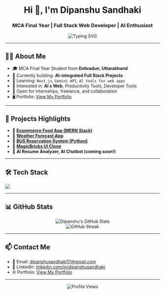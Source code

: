 <h1 align="center">Hi 👋, I'm Dipanshu Sandhaki</h1>
<h3 align="center">MCA Final Year | Full Stack Web Developer | AI Enthusiast</h3>

<p align="center">
  <img src="https://readme-typing-svg.demolab.com?font=Fira+Code&size=22&pause=1000&color=00F7FF&center=true&vCenter=true&width=435&lines=Web+Developer+%7C+MERN+%7C+Next.js;AI+Projects+%7C+Node+%7C+React;Always+learning+new+tech!" alt="Typing SVG" />
</p>

---

## 🧑‍💻 About Me

- 🎓 MCA Final Year Student from **Dehradun, Uttarakhand**
- 🔭 Currently building: **AI-integrated Full Stack Projects**
- 🌱 Learning: `Next.js`, `Gemini API`, `AI tools for web apps`
- 🧠 Interested in: **AI x Web**, Productivity Tools, Developer Tools
- 💼 Open for internships, freelance, and collaboration
- 🖥️ Portfolio: [View My Portfolio](https://www.dipanshusandhaki.me/)

---

## 💼 Projects Highlights

- 🔹 **[Ecommerce Food App (MERN Stack)](https://github.com/Dipanshu-sandhaki/Ecommerce-Food-App-Using---MERN-Stack)**  
- 🔹 **[Weather Forecast App](https://github.com/Dipanshu-sandhaki/Weather-forecast-Web-Application)**  
- 🔹 **[BUS Reservation System (Python)](https://github.com/Dipanshu-sandhaki/BUS-Reservation-Management-System)**  
- 🔹 **[MagicBricks UI Clone](https://github.com/Dipanshu-sandhaki/MagicBricks-UI)**  
- 🔹 **AI Resume Analyzer, AI Chatbot (coming soon!)**

---

## 🛠️ Tech Stack

<p align="left">
  <img src="https://skillicons.dev/icons?i=react,nextjs,nodejs,express,mongodb,js,ts,html,css,tailwind,python,git,github,vscode" />
</p>

---

## 📊 GitHub Stats

<p align="center">
  <img src="https://github-readme-stats.vercel.app/api?username=Dipanshu-sandhaki&show_icons=true&theme=radical" alt="Dipanshu's GitHub Stats" />
  <br/>
  <img src="https://streak-stats.demolab.com?user=Dipanshu-sandhaki&theme=radical" alt="GitHub Streak" />
</p>

---

## 📫 Contact Me

- 📧 Email: dipanshusandhaki17@gmail.com  
- 💼 LinkedIn: [linkedin.com/in/dipanshusandhaki](https://linkedin.com/in/dipanshusandhaki)  
- 🌐 Portfolio: [View My Portfolio](https://www.dipanshusandhaki.me/)

---

<p align="center">
  <img src="https://komarev.com/ghpvc/?username=Dipanshu-sandhaki&label=Profile+Views&color=blue" alt="Profile Views"/>
</p>
